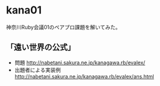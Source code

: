 # kana01

神奈川Ruby会議01のペアプロ課題を解いてみた。


## 「遠い世界の公式」

* 問題 http://nabetani.sakura.ne.jp/kanagawa.rb/evalex/
* 出題者による実装例 http://nabetani.sakura.ne.jp/kanagawa.rb/evalex/ans.html
